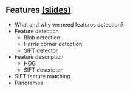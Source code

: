 ## **Features** [(slides)](/pages/c_08_features/slides/)

- What and why we need features detection?
- Feature detection
  - Blob detection
  - Harris corner detection
  - SIFT detector
- Feature description
  - HOG
  - SIFT descriptor
- SIFT feature matching
- Panoramas


